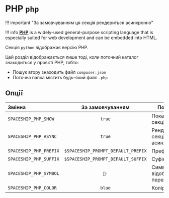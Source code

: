 # PHP `php`

!!! important "За замовчуванням ця секція рендериться асинхронно"

!!! info
    [**PHP**](https://www.php.net) is a widely-used general-purpose scripting language that is especially suited for web development and can be embedded into HTML.

Секція `python` відображає версію PHP.

Цей розділ відображається лише тоді, коли поточний каталог знаходиться у проєкті PHP, тобто:

* Пошук вгору знаходить файл `composer.json`
* Поточна папка містить будь-який файл `.php`

## Опції

| Змінна                 |          За замовчуванням          | Пояснення                               |
|:---------------------- |:----------------------------------:| --------------------------------------- |
| `SPACESHIP_PHP_SHOW`   |               `true`               | Показати секцію                         |
| `SPACESHIP_PHP_ASYNC`  |               `true`               | Рендерити секцію асинхронно             |
| `SPACESHIP_PHP_PREFIX` | `$SPACESHIP_PROMPT_DEFAULT_PREFIX` | Префікс секції                          |
| `SPACESHIP_PHP_SUFFIX` | `$SPACESHIP_PROMPT_DEFAULT_SUFFIX` | Суфікс секції                           |
| `SPACESHIP_PHP_SYMBOL` |                `🐘·`                | Символ, що відображається перед секцією |
| `SPACESHIP_PHP_COLOR`  |               `blue`               | Колір секції                            |
